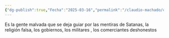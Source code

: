 ```yaml
---
{"dg-publish":true,"Fecha":"2025-03-16","permalink":"/claudio-machado/conceptos/descendencia-de-la-serpiente/","dgPassFrontmatter":true}
---
```


Es la gente malvada que se deja guiar por las mentiras de Satanas, la religión falsa, los gobiernos, los militares , los comerciantes deshonestos